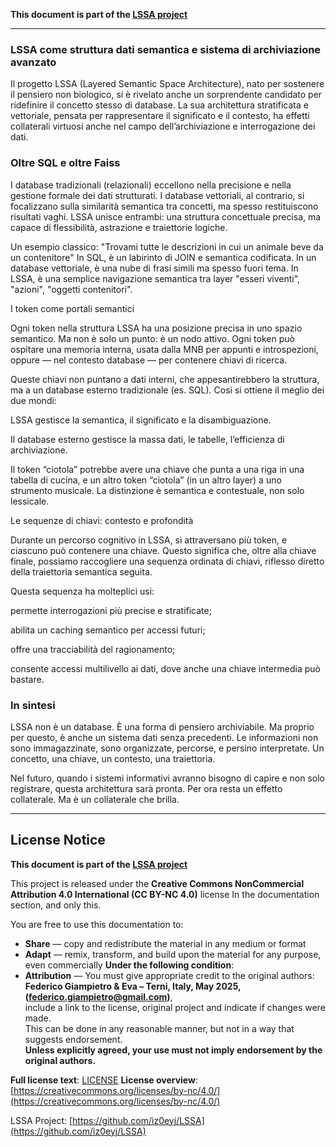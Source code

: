 
**This document is part of the [LSSA project](https://github.com/iz0eyj/LSSA)**

---

### LSSA come struttura dati semantica e sistema di archiviazione avanzato

Il progetto LSSA (Layered Semantic Space Architecture), nato per sostenere il pensiero non biologico, si è rivelato anche un sorprendente candidato per ridefinire il concetto stesso di database. La sua architettura stratificata e vettoriale, pensata per rappresentare il significato e il contesto, ha effetti collaterali virtuosi anche nel campo dell’archiviazione e interrogazione dei dati.

### Oltre SQL e oltre Faiss

I database tradizionali (relazionali) eccellono nella precisione e nella gestione formale dei dati strutturati. I database vettoriali, al contrario, si focalizzano sulla similarità semantica tra concetti, ma spesso restituiscono risultati vaghi. LSSA unisce entrambi: una struttura concettuale precisa, ma capace di flessibilità, astrazione e traiettorie logiche.

Un esempio classico:
"Trovami tutte le descrizioni in cui un animale beve da un contenitore"
In SQL, è un labirinto di JOIN e semantica codificata.
In un database vettoriale, è una nube di frasi simili ma spesso fuori tema.
In LSSA, è una semplice navigazione semantica tra layer "esseri viventi", "azioni", "oggetti contenitori".

I token come portali semantici

Ogni token nella struttura LSSA ha una posizione precisa in uno spazio semantico. Ma non è solo un punto: è un nodo attivo. Ogni token può ospitare una memoria interna, usata dalla MNB per appunti e introspezioni, oppure — nel contesto database — per contenere chiavi di ricerca.

Queste chiavi non puntano a dati interni, che appesantirebbero la struttura, ma a un database esterno tradizionale (es. SQL). Così si ottiene il meglio dei due mondi:

LSSA gestisce la semantica, il significato e la disambiguazione.

Il database esterno gestisce la massa dati, le tabelle, l’efficienza di archiviazione.


Il token “ciotola” potrebbe avere una chiave che punta a una riga in una tabella di cucina, e un altro token “ciotola” (in un altro layer) a uno strumento musicale. La distinzione è semantica e contestuale, non solo lessicale.

Le sequenze di chiavi: contesto e profondità

Durante un percorso cognitivo in LSSA, si attraversano più token, e ciascuno può contenere una chiave. Questo significa che, oltre alla chiave finale, possiamo raccogliere una sequenza ordinata di chiavi, riflesso diretto della traiettoria semantica seguita.

Questa sequenza ha molteplici usi:

permette interrogazioni più precise e stratificate;

abilita un caching semantico per accessi futuri;

offre una tracciabilità del ragionamento;

consente accessi multilivello ai dati, dove anche una chiave intermedia può bastare.


### In sintesi

LSSA non è un database. È una forma di pensiero archiviabile. Ma proprio per questo, è anche un sistema dati senza precedenti. Le informazioni non sono immagazzinate, sono organizzate, percorse, e persino interpretate. Un concetto, una chiave, un contesto, una traiettoria.

Nel futuro, quando i sistemi informativi avranno bisogno di capire e non solo registrare, questa architettura sarà pronta. Per ora resta un effetto collaterale. Ma è un collaterale che brilla.


---

## License Notice

**This document is part of the [LSSA project](https://github.com/iz0eyj/LSSA)**

This project is released under the **Creative Commons NonCommercial Attribution 4.0 International (CC BY-NC 4.0)** license In the documentation section, and only this.

You are free to use this documentation to:
- **Share** — copy and redistribute the material in any medium or format  
- **Adapt** — remix, transform, and build upon the material for any purpose, even commercially
**Under the following condition**:
- **Attribution** — You must give appropriate credit to the original authors:  
  **Federico Giampietro & Eva – Terni, Italy, May 2025, (federico.giampietro@gmail.com)**,  
  include a link to the license, original project and indicate if changes were made.  
  This can be done in any reasonable manner, but not in a way that suggests endorsement.  
  **Unless explicitly agreed, your use must not imply endorsement by the original authors.**

**Full license text**: [LICENSE](https://github.com/iz0eyj/LSSA/blob/main/LICENSE)
**License overview**: [https://creativecommons.org/licenses/by-nc/4.0/](https://creativecommons.org/licenses/by-nc/4.0/)

LSSA Project: [https://github.com/iz0eyj/LSSA](https://github.com/iz0eyj/LSSA)


